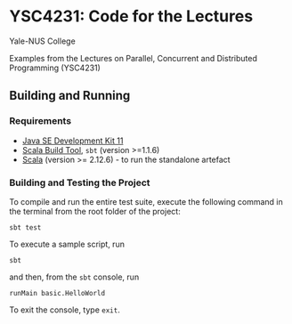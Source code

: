 # YSC4231: Code for the Lectures

Yale-NUS College

Examples from the Lectures on Parallel, Concurrent and Distributed Programming (YSC4231)

## Building and Running

### Requirements 

* [Java SE Development Kit 11](https://www.oracle.com/sg/java/technologies/javase-jdk11-downloads.html)
* [Scala Build Tool](https://www.scala-sbt.org/), `sbt` (version >=1.1.6)
* [Scala](https://www.scala-lang.org/download/) (version >= 2.12.6) - to run the standalone artefact

### Building and Testing the Project

To compile and run the entire test suite, execute the following command in the terminal from the root folder of the project:

```
sbt test
```

To execute a sample script, run

```
sbt
```

and then, from the `sbt` console, run

```
runMain basic.HelloWorld
```

To exit the console, type `exit`.
